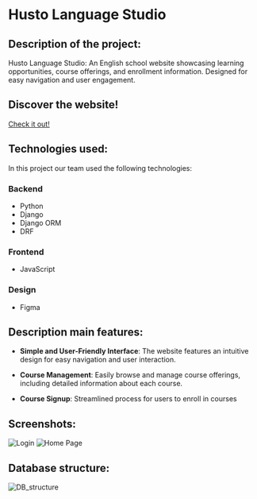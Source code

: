 # Husto Language Studio

## Description of the project:
Husto Language Studio: An English school website showcasing learning opportunities, course offerings, and enrollment information. Designed for easy navigation and user engagement.

## Discover the website!

[Check it out!](some_link)

## Technologies used:
In this project our team used the following technologies:
### Backend
- Python
- Django
- Django ORM
- DRF

### Frontend
- JavaScript

### Design
- Figma

## Description main features:

- **Simple and User-Friendly Interface**:
  The website features an intuitive design for easy navigation and user interaction.

- **Course Management**:
  Easily browse and manage course offerings, including detailed information about each course.

- **Course Signup**:
  Streamlined process for users to enroll in courses

## Screenshots:
![Login](some_link.png)
![Home Page](some_link.png)

## Database structure:
![DB_structure](some_link.png)
